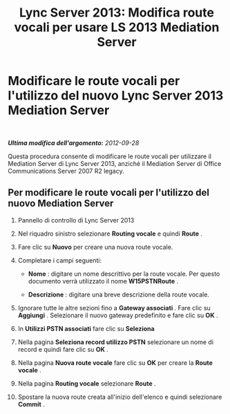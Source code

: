 ﻿---
title: "Lync Server 2013: Modifica route vocali per usare LS 2013 Mediation Server"
TOCTitle: "Lync Server 2013: Modifica route vocali per usare LS 2013 Mediation Server"
ms:assetid: acd487b3-377c-46bf-9f71-fe6152002664
ms:mtpsurl: https://technet.microsoft.com/it-it/library/JJ205162(v=OCS.15)
ms:contentKeyID: 49301638
ms.date: 08/24/2015
mtps_version: v=OCS.15
ms.translationtype: HT
---

# Modificare le route vocali per l'utilizzo del nuovo Lync Server 2013 Mediation Server

 

_**Ultima modifica dell'argomento:** 2012-09-28_

Questa procedura consente di modificare le route vocali per utilizzare il Mediation Server di Lync Server 2013, anziché il Mediation Server di Office Communications Server 2007 R2 legacy.

## Per modificare le route vocali per l'utilizzo del nuovo Mediation Server

1.  Pannello di controllo di Lync Server 2013

2.  Nel riquadro sinistro selezionare **Routing vocale** e quindi **Route** .

3.  Fare clic su **Nuovo** per creare una nuova route vocale.

4.  Completare i campi seguenti:
    
      - **Nome** : digitare un nome descrittivo per la route vocale. Per questo documento verrà utilizzato il nome **W15PSTNRoute** .
    
      - **Descrizione** : digitare una breve descrizione della route vocale.

5.  Ignorare tutte le altre sezioni fino a **Gateway associati** . Fare clic su **Aggiungi** . Selezionare il nuovo gateway predefinito e fare clic su **OK** .

6.  In **Utilizzi PSTN associati** fare clic su **Seleziona**

7.  Nella pagina **Seleziona record utilizzo PSTN** selezionare un nome di record e quindi fare clic su **OK** .

8.  Nella pagina **Nuova route vocale** fare clic su **OK** per creare la **Route vocale** .

9.  Nella pagina **Routing vocale** selezionare **Route** .

10. Spostare la nuova route creata all'inizio dell'elenco e quindi selezionare **Commit** .

